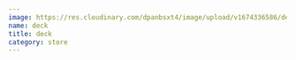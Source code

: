 ```yaml
---
image: https://res.cloudinary.com/dpanbsxt4/image/upload/v1674336586/deck_patriot_ledger_hwmkwk.webp
name: deck
title: deck
category: store
---
```

